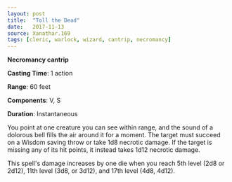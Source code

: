 ```yaml
---
layout: post
title:  "Toll the Dead"
date:   2017-11-13
source: Xanathar.169
tags: [cleric, warlock, wizard, cantrip, necromancy]
---
```


**Necromancy cantrip**

**Casting Time**: 1 action

**Range**: 60 feet

**Components**: V, S

**Duration**: Instantaneous

You point at one creature you can see within range, and the sound of a dolorous bell fills the air around it for a moment. The target must succeed on a Wisdom saving throw or take 1d8 necrotic damage. If the target is missing any of its hit points, it instead takes 1d12 necrotic damage.

This spell's damage increases by one die when you reach 5th level (2d8 or 2d12), 11th level (3d8, or 3d12), and 17th level (4d8, 4d12).

